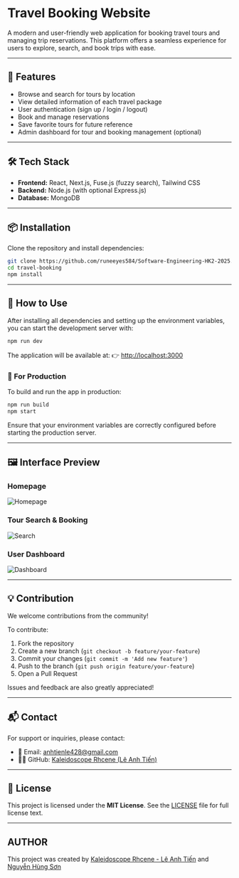 # Travel Booking Website

A modern and user-friendly web application for booking travel tours and managing trip reservations. This platform offers a seamless experience for users to explore, search, and book trips with ease.

---

## 🚀 Features

- Browse and search for tours by location
- View detailed information of each travel package
- User authentication (sign up / login / logout)
- Book and manage reservations
- Save favorite tours for future reference
- Admin dashboard for tour and booking management (optional)

---

## 🛠 Tech Stack

- **Frontend:** React, Next.js, Fuse.js (fuzzy search), Tailwind CSS  
- **Backend:** Node.js (with optional Express.js)  
- **Database:** MongoDB

---

## 📦 Installation

Clone the repository and install dependencies:

```bash
git clone https://github.com/runeeyes584/Software-Engineering-HK2-2025.git
cd travel-booking
npm install
```
---
## 🧭 How to Use

After installing all dependencies and setting up the environment variables, you can start the development server with:

```bash
npm run dev
````

The application will be available at:
👉 [http://localhost:3000](http://localhost:3000)

### 🧪 For Production

To build and run the app in production:

```bash
npm run build
npm start
```

Ensure that your environment variables are correctly configured before starting the production server.

---

## 🖼 Interface Preview

### Homepage

![Homepage](https://your-image-link.com/home.png)

### Tour Search & Booking

![Search](https://your-image-link.com/search.png)

### User Dashboard

![Dashboard](https://your-image-link.com/dashboard.png)

---

## 💡 Contribution

We welcome contributions from the community!

To contribute:

1. Fork the repository
2. Create a new branch (`git checkout -b feature/your-feature`)
3. Commit your changes (`git commit -m 'Add new feature'`)
4. Push to the branch (`git push origin feature/your-feature`)
5. Open a Pull Request

Issues and feedback are also greatly appreciated!

---

## 📬 Contact

For support or inquiries, please contact:

* 📧 Email: [anhtienle428@gmail.com](mailto:antienle428@gmail.com)
* 🧑‍💻 GitHub: [Kaleidoscope Rhcene (Lê Anh Tiến)](https://github.com/runeeyes584)

---

## 📄 License

This project is licensed under the **MIT License**.
See the [LICENSE](./LICENSE) file for full license text.

---

## AUTHOR
This project was created by [Kaleidoscope Rhcene - Lê Anh Tiến](https://github.com/runeeyes584) and [Nguyễn Hùng Sơn](https://github.com/hungson1002)


